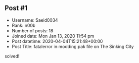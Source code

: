 ## Post #1
- Username: Saeid0034
- Rank: n00b
- Number of posts: 18
- Joined date: Mon Jan 13, 2020 11:54 pm
- Post datetime: 2020-04-04T15:21:48+00:00
- Post Title: fatalerror in modding pak file on The Sinking City

solved!
